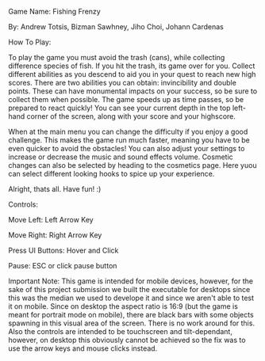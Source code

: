 Game Name: Fishing Frenzy

By: Andrew Totsis, Bizman Sawhney, Jiho Choi, Johann Cardenas

How To Play:

To play the game you must avoid the trash (cans), while collecting difference species of fish. If you hit the trash, its game over for you. 
Collect different abilities as you descend to aid you in your quest to reach new high scores. There are two abilities you can obtain: 
invincibility and double points. These can have monumental impacts on your success, so be sure to collect them when possible. The game speeds
up as time passes, so be prepared to react quickly! You can see your current depth in the top left-hand corner of the screen, along with your
score and your highscore.

When at the main menu you can change the difficulty if you enjoy a good challenge. This makes the game run much faster, meaning you have to 
be even quicker to avoid the obstacles! You can also adjust your settings to increase or decrease the music and sound effects volume. Cosmetic
changes can also be selected by heading to the cosmetics page. Here yuou can select different looking hooks to spice up your experience.

Alright, thats all. Have fun! :)


Controls:

Move Left: Left Arrow Key

Move Right: Right Arrow Key

Press UI Buttons: Hover and Click

Pause: ESC or click pause button



Important Note:
This game is intended for mobile devices, however, for the sake of this project submission we built the executable for desktops since this was the
median we used to develope it and since we aren't able to test it on mobile. Since on desktop the aspect ratio is 16:9 (but the game is meant for 
portrait mode on mobile), there are black bars with some objects spawning in this visual area of the screen. There is no work around for this. Also
the controls are intended to be touchscreen and tilt-dependant, however, on desktop this obviously cannot be achieved so the fix was to use the arrow
keys and mouse clicks instead.